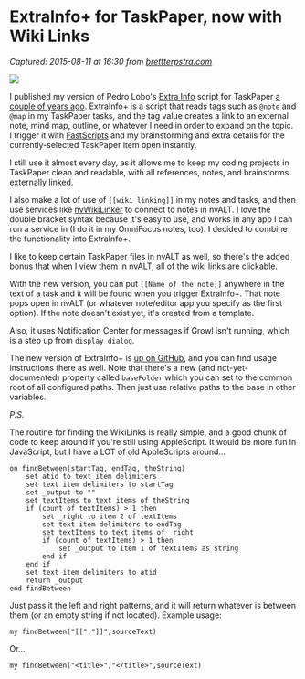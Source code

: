 # ExtraInfo+ for TaskPaper, now with Wiki Links

_Captured: 2015-08-11 at 16:30 from [brettterpstra.com](http://brettterpstra.com/2015/08/11/extrainfo-plus-for-taskpaper-now-with-wiki-links/?utm_medium=App.net+Broadcast&utm_source=PourOver)_

![](http://cdn3.brettterpstra.com/uploads/2015/08/extrainfowikilinks.jpg)

I published my version of Pedro Lobo's [Extra Info](http://www.hogbaysoftware.com/wiki/TaskPaperExtendedNotes) script for TaskPaper [a couple of years ago](http://brettterpstra.com/2013/08/24/scripting-taskpaper-extra-info-plus/). ExtraInfo+ is a script that reads tags such as `@note` and `@map` in my TaskPaper tasks, and the tag value creates a link to an external note, mind map, outline, or whatever I need in order to expand on the topic. I trigger it with [FastScripts](https://red-sweater.com/fastscripts/) and my brainstorming and extra details for the currently-selected TaskPaper item open instantly.

I still use it almost every day, as it allows me to keep my coding projects in TaskPaper clean and readable, with all references, notes, and brainstorms externally linked.

I also make a lot of use of `[[wiki linking]]` in my notes and tasks, and then use services like [nvWikiLinker](http://brettterpstra.com/2012/09/28/external-linking-for-nvalt-notes-part-1/) to connect to notes in nvALT. I love the double bracket syntax because it's easy to use, and works in any app I can run a service in (I do it in my OmniFocus notes, too). I decided to combine the functionality into ExtraInfo+.

I like to keep certain TaskPaper files in nvALT as well, so there's the added bonus that when I view them in nvALT, all of the wiki links are clickable.

With the new version, you can put `[[Name of the note]]` anywhere in the text of a task and it will be found when you trigger ExtraInfo+. That note pops open in nvALT (or whatever note/editor app you specify as the first option). If the note doesn't exist yet, it's created from a template.

Also, it uses Notification Center for messages if Growl isn't running, which is a step up from `display dialog`.

The new version of ExtraInfo+ is [up on GitHub](http://ttscoff.github.io/ExtraInfoPlus/), and you can find usage instructions there as well. Note that there's a new (and not-yet-documented) property called `baseFolder` which you can set to the common root of all configured paths. Then just use relative paths to the base in other variables.

_P.S._

The routine for finding the WikiLinks is really simple, and a good chunk of code to keep around if you're still using AppleScript. It would be more fun in JavaScript, but I have a LOT of old AppleScripts around…
    
    
    on findBetween(startTag, endTag, theString)
    	set atid to text item delimiters
    	set text item delimiters to startTag
    	set _output to ""
    	set textItems to text items of theString
    	if (count of textItems) > 1 then
    		set _right to item 2 of textItems
    		set text item delimiters to endTag
    		set textItems to text items of _right
    		if (count of textItems) > 1 then
    			set _output to item 1 of textItems as string
    		end if
    	end if
    	set text item delimiters to atid
    	return _output
    end findBetween
    

Just pass it the left and right patterns, and it will return whatever is between them (or an empty string if not located). Example usage:
    
    
    my findBetween("[[","]]",sourceText)
    

Or…
    
    
    my findBetween("<title>","</title>",sourceText)
    
